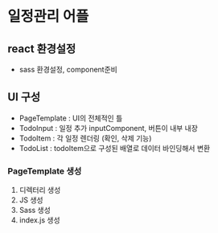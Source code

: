 # 일정관리 어플 

## react 환경설정
- sass 환경설정, component준비

## UI 구성 
- PageTemplate : UI의 전체적인 틀 
- TodoInput : 일정 추가 inputComponent, 버튼이 내부 내장
- TodoItem : 각 일정 렌더링 (확인, 삭제 기능)
- TodoList : todoItem으로 구성된 배열로 데이터 바인딩해서 변환

### PageTemplate 생성
1. 디렉터리 생성
2. JS 생성
3. Sass 생성
4. index.js 생성